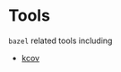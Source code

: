 # Tools

`bazel` related tools including

- [kcov](kcov-link)

[kcov-link]: https://github.com/SimonKagstrom/kcov
